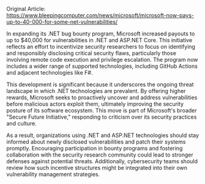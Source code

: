 Original Article: https://www.bleepingcomputer.com/news/microsoft/microsoft-now-pays-up-to-40-000-for-some-net-vulnerabilities/

In expanding its .NET bug bounty program, Microsoft increased payouts to up to $40,000 for vulnerabilities in .NET and ASP.NET Core. This initiative reflects an effort to incentivize security researchers to focus on identifying and responsibly disclosing critical security flaws, particularly those involving remote code execution and privilege escalation. The program now includes a wider range of supported technologies, including GitHub Actions and adjacent technologies like F#.

This development is significant because it underscores the ongoing threat landscape in which .NET technologies are prevalent. By offering higher rewards, Microsoft seeks to proactively uncover and address vulnerabilities before malicious actors exploit them, ultimately improving the security posture of its software ecosystem. This move is part of Microsoft's broader "Secure Future Initiative," responding to criticism over its security practices and culture.

As a result, organizations using .NET and ASP.NET technologies should stay informed about newly disclosed vulnerabilities and patch their systems promptly. Encouraging participation in bounty programs and fostering collaboration with the security research community could lead to stronger defenses against potential threats. Additionally, cybersecurity teams should review how such incentive structures might be integrated into their own vulnerability management strategies.
